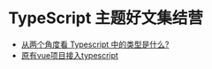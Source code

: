 # TypeScript 主题好文集结营

+ [从两个角度看 Typescript 中的类型是什么?](https://mp.weixin.qq.com/s/yPUI6qT4S1XAPo3BehZRog)
+ [原有vue项目接入typescript](https://mp.weixin.qq.com/s/a0p2-c9oLoOAL1mx80kqPw)